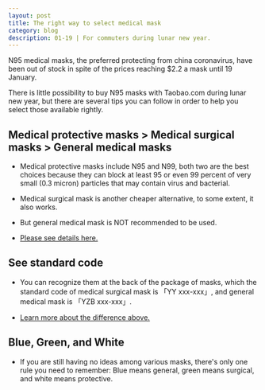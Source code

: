 ```yaml
---
layout: post
title: The right way to select medical mask   
category: blog
description: 01-19 | For commuters during lunar new year.
---
```


N95 medical masks, the preferred protecting from china coronavirus, have been out of stock in spite of the prices reaching $2.2 a mask until 19 January.

There is little possibility to buy N95 masks with Taobao.com during lunar new year, but there are several tips you can follow in order to help you select those available rightly.

## Medical protective masks > Medical surgical masks > General medical masks

+ Medical protective masks include N95 and N99, both two are the best choices because they can block at least 95 or even 99 percent of very small (0.3 micron) particles that may contain virus and bacterial.

+ Medical surgical mask is another cheaper alternative, to some extent, it also works.

+ But general medical mask is NOT recommended to be used.

+ [Please see details here.](https://wenku.baidu.com/view/dd793bf28e9951e79b89278b.html)

## See standard code

+ You can recognize them at the back of the package of masks, which the standard code of medical surgical mask is 「YY xxx-xxx」, and general medical mask is 「YZB xxx-xxx」.

+ [Learn more about the difference above.](https://www.douban.com/note/446630988/)

## Blue, Green, and White

+ If you are still having no ideas among various masks, there's only one rule you need to remember: Blue means general, green means surgical, and white means protective.
